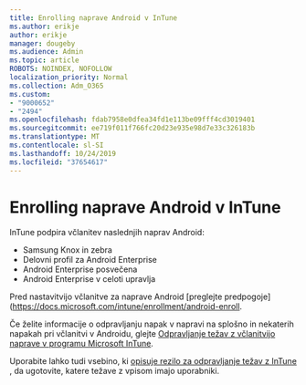 ```yaml
---
title: Enrolling naprave Android v InTune
ms.author: erikje
author: erikje
manager: dougeby
ms.audience: Admin
ms.topic: article
ROBOTS: NOINDEX, NOFOLLOW
localization_priority: Normal
ms.collection: Adm_O365
ms.custom:
- "9000652"
- "2494"
ms.openlocfilehash: fdab7958e0dfea34fd1e113be09fff4cd3019401
ms.sourcegitcommit: ee719f011f766fc20d23e935e98d7e33c326183b
ms.translationtype: MT
ms.contentlocale: sl-SI
ms.lasthandoff: 10/24/2019
ms.locfileid: "37654617"
---
```

# <a name="enrolling-android-devices-into-intune"></a>Enrolling naprave Android v InTune

InTune podpira včlanitev naslednjih naprav Android:
- Samsung Knox in zebra
- Delovni profil za Android Enterprise
- Android Enterprise posvečena
- Android Enterprise v celoti upravlja

Pred nastavitvijo včlanitve za naprave Android [preglejte predpogoje] (https://docs.microsoft.com/intune/enrollment/android-enroll.

Če želite informacije o odpravljanju napak v napravi na splošno in nekaterih napakah pri včlanitvi v Androidu, glejte [Odpravljanje težav z včlanitvijo naprave v programu Microsoft InTune](https://docs.microsoft.com/intune/enrollment/troubleshoot-device-enrollment-in-intune).

Uporabite lahko tudi vsebino, ki [opisuje rezilo za odpravljanje težav z InTune](https://docs.microsoft.com/intune/fundamentals/help-desk-operators) , da ugotovite, katere težave z vpisom imajo uporabniki.





